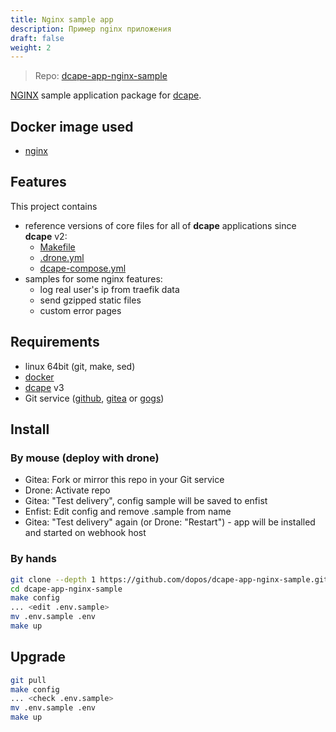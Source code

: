 ```yaml
---
title: Nginx sample app
description: Пример nginx приложения
draft: false
weight: 2
---
```


> Repo: [dcape-app-nginx-sample](https://github.com/dopos/dcape-app-nginx-sample)

[NGINX](http://nginx.org/) sample application package for [dcape](https://github.com/dopos/dcape).

## Docker image used

* [nginx](https://hub.docker.com/_/nginx)

## Features

This project contains

* reference versions of core files for all of **dcape** applications since **dcape** v2:
  * [Makefile](Makefile)
  * [.drone.yml](.drone.yml)
  * [dcape-compose.yml](dcape-compose.yml)
* samples for some nginx features:
  * log real user's ip from traefik data
  * send gzipped static files
  * custom error pages

## Requirements

* linux 64bit (git, make, sed)
* [docker](http://docker.io)
* [dcape](https://github.com/dopos/dcape) v3
* Git service ([github](https://github.com), [gitea](https://gitea.io) or [gogs](https://gogs.io))

## Install

### By mouse (deploy with drone)

* Gitea: Fork or mirror this repo in your Git service
* Drone: Activate repo
* Gitea: "Test delivery", config sample will be saved to enfist
* Enfist: Edit config and remove .sample from name
* Gitea: "Test delivery" again (or Drone: "Restart") - app will be installed and started on webhook host

### By hands

```bash
git clone --depth 1 https://github.com/dopos/dcape-app-nginx-sample.git
cd dcape-app-nginx-sample
make config
... <edit .env.sample>
mv .env.sample .env
make up
```

## Upgrade

```bash
git pull
make config
... <check .env.sample>
mv .env.sample .env
make up
```

